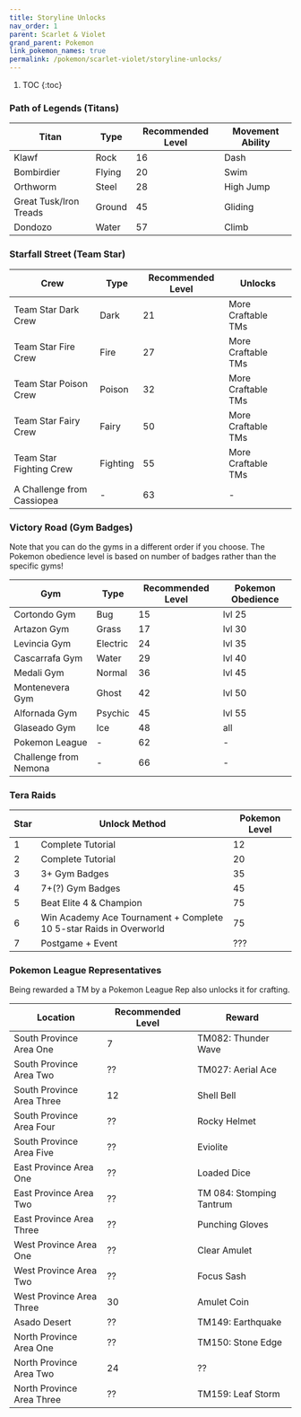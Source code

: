 ```yaml
---
title: Storyline Unlocks
nav_order: 1
parent: Scarlet & Violet
grand_parent: Pokemon
link_pokemon_names: true
permalink: /pokemon/scarlet-violet/storyline-unlocks/
---
```


1. TOC
{:toc}

### Path of Legends (Titans)

| Titan                  |Type    | Recommended Level |Movement Ability |
|------------------------|--------|-------------------|-----------------|
| Klawf                  | Rock   | 16                | Dash            |
| Bombirdier             | Flying | 20                | Swim            |
| Orthworm               | Steel  | 28                | High Jump       |
| Great Tusk/Iron Treads | Ground | 45                | Gliding         |
| Dondozo                | Water  | 57                | Climb           |

### Starfall Street (Team Star)

| Crew                       |Type      | Recommended Level | Unlocks            |
|----------------------------|----------|-------------------|--------------------|
| Team Star Dark Crew        | Dark     | 21                | More Craftable TMs |
| Team Star Fire Crew        | Fire     | 27                | More Craftable TMs |
| Team Star Poison Crew      | Poison   | 32                | More Craftable TMs |
| Team Star Fairy Crew       | Fairy    | 50                | More Craftable TMs |
| Team Star Fighting Crew    | Fighting | 55                | More Craftable TMs |
| A Challenge from Cassiopea | -        | 63                | -                  |

### Victory Road (Gym Badges)
Note that you can do the gyms in a different order if you choose. The Pokemon obedience level is based on number of badges rather than the specific gyms!

| Gym                   |Type      |Recommended Level|Pokemon Obedience|
|-----------------------|----------|-----------------|-----------------|
| Cortondo Gym          | Bug      | 15              | lvl 25 |
| Artazon Gym           | Grass    | 17              | lvl 30 |
| Levincia Gym          | Electric | 24              | lvl 35 |
| Cascarrafa Gym        | Water    | 29              | lvl 40 |
| Medali Gym            | Normal   | 36              | lvl 45 |
| Montenevera Gym       | Ghost    | 42              | lvl 50 |
| Alfornada Gym         | Psychic  | 45              | lvl 55 |
| Glaseado Gym          | Ice      | 48              | all |
| Pokemon League        | -        | 62              | - |
| Challenge from Nemona | -        | 66              | - |

### Tera Raids

| Star | Unlock Method           | Pokemon Level |
|------|-------------------------|---------------|
| 1    | Complete Tutorial       | 12            |
| 2    | Complete Tutorial       | 20            |
| 3    | 3+ Gym Badges           | 35            |
| 4    | 7+(?) Gym Badges        | 45            |
| 5    | Beat Elite 4 & Champion | 75            |
| 6    | Win Academy Ace Tournament + Complete 10 5-star Raids in Overworld | 75 |
| 7    | Postgame + Event        | ???           |

### Pokemon League Representatives
Being rewarded a TM by a Pokemon League Rep also unlocks it for crafting.

| Location                     | Recommended Level | Reward                   |
|------------------------------|-------------------|--------------------------|
| South Province Area One      | 7                 | TM082: Thunder Wave      |
| South Province Area Two      | ??                | TM027: Aerial Ace        |
| South Province Area Three    | 12                | Shell Bell               |
| South Province Area Four     | ??                | Rocky Helmet             |
| South Province Area Five     | ??                | Eviolite                 |
| East Province Area One       | ??                | Loaded Dice              |
| East Province Area Two       | ??                | TM 084: Stomping Tantrum |
| East Province Area Three     | ??                | Punching Gloves          |
| West Province Area One       | ??                | Clear Amulet             |
| West Province Area Two       | ??                | Focus Sash               |
| West Province Area Three     | 30                | Amulet Coin              |
| Asado Desert                 | ??                | TM149: Earthquake        |
| North Province Area One      | ??                | TM150: Stone Edge        |
| North Province Area Two      | 24                | ??                       |
| North Province Area Three    | ??                | TM159: Leaf Storm        |

